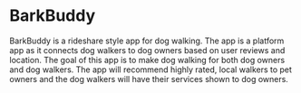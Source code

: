 # BarkBuddy

BarkBuddy is a rideshare style app for dog walking. The app is a platform app as it connects dog walkers to dog owners based on user reviews and location. The goal of this app is to make dog walking for both dog owners and dog walkers. The app will recommend highly rated, local walkers to pet owners and the dog walkers will have their services shown to dog owners.
